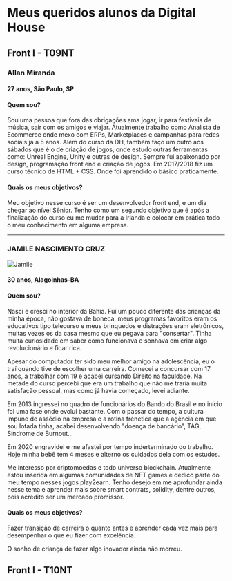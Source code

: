 # Meus queridos alunos da Digital House

## Front I - T09NT

### Allan Miranda 
#### 27 anos, São Paulo, SP
#### Quem sou? 

Sou uma pessoa que fora das obrigações ama jogar, ir para festivais de música, sair com os amigos e viajar.
Atualmente trabalho como Analista de Ecommerce onde mexo com ERPs, Marketplaces e campanhas para redes sociais já à 5 anos.
Além do curso da DH, também faço um outro aos sábados que é o de criação de jogos, onde estudo outras ferramentas como: Unreal Engine, Unity e outras de design.
Sempre fui apaixonado por design, programação front end e criação de jogos. Em 2017/2018 fiz um curso técnico de HTML + CSS. Onde foi aprendido o básico praticamente.

#### Quais os meus objetivos? 

Meu objetivo nesse curso é ser um desenvolvedor front end, e um dia chegar ao nível Sênior.
Tenho como um segundo objetivo que é após a finalização do curso eu me mudar para a Irlanda e colocar em prática todo o meu conhecimento em alguma empresa.

---- 

### JAMILE NASCIMENTO CRUZ
![Jamile](https://www.imagemhost.com.br/images/2021/10/22/photo5157002623293958398.jpg)
#### 30 anos, Alagoinhas-BA
#### Quem sou?

Nasci e cresci no interior da Bahia. Fui um pouco diferente das crianças da minha época, não gostava de boneca, meus programas favoritos eram os educativos tipo telecurso e meus brinquedos e distrações eram eletrônicos, muitas vezes os da casa mesmo que eu pegava para "consertar". Tinha muita curiosidade em saber como funcionava e sonhava em criar algo revolucionário e ficar rica.

Apesar do computador ter sido meu melhor amigo na adolescência, eu o traí quando tive de escolher uma carreira. Comecei a concursar com 17 anos, a trabalhar com 19 e acabei cursando Direito na faculdade. Na metade do curso percebi que era um trabalho que não me traria muita satisfação pessoal, mas como já havia começado, levei adiante.

Em 2013 ingressei no quadro de funcionários do Bando do Brasil e no início foi uma fase onde evoluí bastante. Com o passar do tempo, a cultura impune de assédio na empresa e a rotina frénetica que a agência em que sou lotada tinha, acabei desenvolvendo "doença de bancário", TAG, Síndrome de Burnout... 

Em 2020 engravidei e me afastei por tempo inderterminado do trabalho. Hoje minha bebê tem 4 meses e alterno os cuidados dela com os estudos.

Me interesso por criptomoedas e todo universo blockchain. Atualmente estou inserida em algumas comunidades de NFT games e dedico parte do meu tempo nesses jogos play2earn. Tenho desejo em me aprofundar ainda nesse tema e aprender mais sobre smart contrats, solidity, dentre outros, pois acredito ser um mercado promissor.

#### Quais os meus objetivos?

Fazer transição de carreira o quanto antes e aprender cada vez mais para desempenhar o que eu fizer com excelência. 

O sonho de criança de fazer algo inovador ainda não morreu.

## Front I - T10NT
